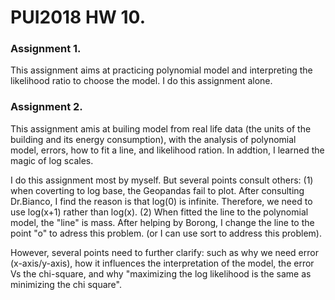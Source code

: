 # PUI2018 HW 10.


### Assignment 1. 
This assignment aims at practicing polynomial model and interpreting the likelihood ratio to choose the model. I do this assignment alone. 


### Assignment 2. 
This assignment amis at builing model from real life data (the units of the building and its energy consumption), with the analysis of polynomial model, errors, how to fit a line, and likelihood ration. In addtion, I learned the magic of log scales.

I do this assignment most by myself. But several points consult others: (1) when coverting to log base, the Geopandas fail to plot. After consulting Dr.Bianco, I find the reason is that log(0) is infinite. Therefore, we need to use log(x+1) rather than log(x). (2) When fitted the line to the polynomial model, the "line" is mass. After helping by Borong, I change the line to the point "o" to adress this problem. (or I can use sort to address this problem).

However, several points need to further clarify: such as why we need error (x-axis/y-axis), how it influences the interpretation of the model, the error Vs the chi-square, and why "maximizing the log likelihood is the same as minimizing the chi square".


